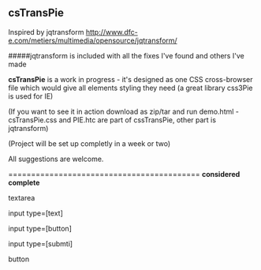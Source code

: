 csTransPie
------------------------
Inspired by jqtransform  http://www.dfc-e.com/metiers/multimedia/opensource/jqtransform/ 

#####jqtransform is included with all the fixes I've found and others I've made

**csTransPie**
is a work in progress - it's designed as one CSS cross-browser file which would give all elements styling they need
(a great library css3Pie is used for IE)


(If you want to see it in action download as zip/tar and run demo.html - csTransPie.css and PIE.htc are part of cssTransPie, other part is jqtransform)

(Project will be set up completly in a week or two)

All suggestions are welcome.


==========================================
**considered complete**

textarea

input type=[text]

input type=[button]

input type=[submti]

button